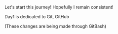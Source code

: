 Let's start this journey! Hopefully I remain consistent!

Day1 is dedicated to Git, GitHub

(These changes are being made through GitBash)
